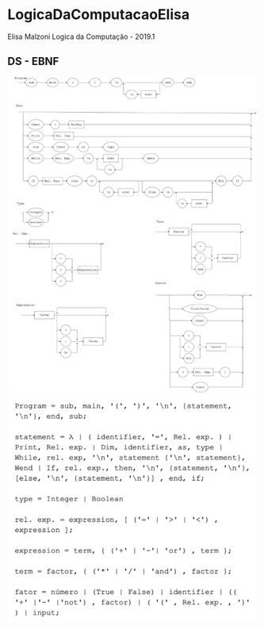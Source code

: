 # LogicaDaComputacaoElisa
Elisa Malzoni
Logica da Computação - 2019.1

## DS - EBNF
![ds](ds.jpg)
![ebnf](ebnf.png)

